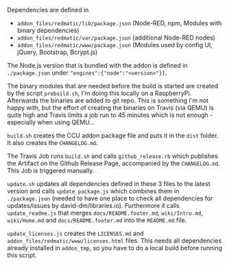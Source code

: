 Dependencies are defined in

* `addon_files/redmatic/lib/package.json` (Node-RED, npm, Modules with binary dependencies)
* `addon_files/redmatic/var/package.json` (additional Node-RED nodes)
* `addon_files/redmatic/www/package.json` (Modules used by config UI, jQuery, Bootstrap, Bcrypt.js)

The Node.js version that is bundled with the addon is defined in `./package.json` under 
`"engines":{"node":"<version>"}}`.

The binary modules that are needed before the build is started are created by the script `prebuild.sh`, I'm doing this
locally on a RaspberryPi. Afterwards the binaries are added to git repo. This is something I'm not happy with, but the
effort of creating the binaries on Travis (via QEMU) is quite high and Travis limits a job run to 45 minutes which is
not enough - especially when using QEMU...

`build.sh` creates the CCU addon package file and puts it in the `dist` folder. It also creates the `CHANGELOG.md`.

The Travis Job runs `build.sh` and calls `github_release.rb` which publishes the Artifact on the Github Release Page, 
accompanied by the `CHANGELOG.md`. This Job is triggered manually.

`update.sh` updates all dependencies defined in these 3 files to the latest version and calls `update_package.js`
which combines them in `./package.json` (needed to have one place to check all dependencies for updates/issues by 
david-dm/libraries.io). Furthermore it calls `update_readme.js` that merges `docs/README.footer.md`, `wiki/Intro.md`, 
`wiki/Home.md` and `docs/README.footer.md` into the `README.md` file.

`update_licenses.js` creates the `LICENSES.md` and `addon_files/redmatic/www/licenses.html` files. This needs all
dependencies already installed in `addon_tmp`, so you have to do a local build before running this script.
